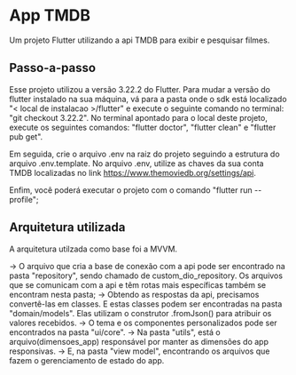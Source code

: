 # App TMDB
Um projeto Flutter utilizando a api TMDB para exibir e pesquisar filmes.

## Passo-a-passo
Esse projeto utilizou a versão 3.22.2 do Flutter. Para mudar a versão do flutter instalado na sua máquina, vá para a pasta onde o sdk está localizado "< local de instalacao >/flutter" e execute o seguinte comando no terminal: "git checkout 3.22.2".
No terminal apontado para o local deste projeto, execute os seguintes comandos: "flutter doctor", "flutter clean" e "flutter pub get".

Em seguida, crie o arquivo .env na raiz do projeto seguindo a estrutura do arquivo .env.template. No arquivo .env, utilize as chaves da sua conta TMDB localizadas no link https://www.themoviedb.org/settings/api. 

Enfim, você poderá executar o projeto com o comando "flutter run --profile";

## Arquitetura utilizada
A arquitetura utilzada como base foi a MVVM.

-> O arquivo que cria a base de conexão com a api pode ser encontrado na pasta "repository", sendo chamado de custom_dio_repository. Os arquivos que se comunicam com a api e têm rotas mais específicas também se encontram nesta pasta;
-> Obtendo as respostas da api, precisamos convertê-las em classes. E estas classes podem ser encontradas na pasta "domain/models". Elas utilizam o construtor .fromJson() para atribuir os valores recebidos.
-> O tema e os componentes personalizados pode ser encontrados na pasta "ui/core".
-> Na pasta "utils", está o arquivo(dimensoes_app) responsável por manter as dimensões do app responsivas.
-> E, na pasta "view model", encontrando os arquivos que fazem o gerenciamento de estado do app.
